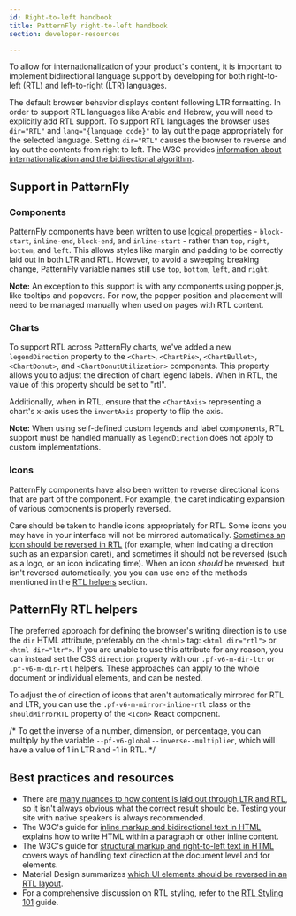 ```yaml
---
id: Right-to-left handbook
title: PatternFly right-to-left handbook
section: developer-resources

---
```


To allow for internationalization of your product's content, it is important to implement bidirectional language support by developing for both right-to-left (RTL) and left-to-right (LTR) languages. 

The default browser behavior displays content following LTR formatting. In order to support RTL languages like Arabic and Hebrew, you will need to explicitly add RTL support. To support RTL languages the browser uses `dir="RTL"` and `lang="{language code}"` to lay out the page appropriately for the selected language. Setting `dir="RTL"` causes the browser to reverse and lay out the contents from right to left. The W3C provides [information about internationalization and the bidirectional algorithm](https://www.w3.org/International/techniques/authoring-html#direction).

## Support in PatternFly

### Components 

PatternFly components have been written to use [logical properties](https://developer.mozilla.org/en-US/docs/Web/CSS/CSS_logical_properties_and_values) - `block-start`, `inline-end`, `block-end`, and `inline-start` - rather than `top`, `right`, `bottom`, and `left`. This allows styles like margin and padding to be correctly laid out in both LTR and RTL. However, to avoid a sweeping breaking change, PatternFly variable names still use `top`, `bottom`, `left`, and `right`.

**Note:** An exception to this support is with any components using popper.js, like tooltips and popovers. For now, the popper position and placement will need to be managed manually when used on pages with RTL content.

### Charts 

To support RTL across PatternFly charts, we've added a new `legendDirection` property to the
`<Chart>`, `<ChartPie>`, `<ChartBullet>`, `<ChartDonut>`, and `<ChartDonutUtilization>` components. This property allows you to adjust the direction of chart legend labels. When in RTL, the value of this property should be set to "rtl". 

Additionally, when in RTL, ensure that the `<ChartAxis>` representing a chart's x-axis uses the `invertAxis` property to flip the axis.

**Note:** When using self-defined custom legends and label components, RTL support must be handled manually as `legendDirection` does not apply to custom implementations.

### Icons
PatternFly components have also been written to reverse directional icons that are part of the component. For example, the caret indicating expansion of various components is properly reversed. 

Care should be taken to handle icons appropriately for RTL. Some icons you may have in your interface will not be mirrored automatically. [Sometimes an icon should be reversed in RTL](https://m2.material.io/design/usability/bidirectionality.html#mirroring-elements) (for example, when indicating a direction such as an expansion caret), and sometimes it should not be reversed (such as a logo, or an icon indicating time). When an icon *should* be reversed, but isn't reversed automatically, you you can use one of the methods mentioned in the [RTL helpers](#patternfly-rtl-helpers) section.

## PatternFly RTL helpers

The preferred approach for defining the browser's writing direction is to use the `dir` HTML attribute, preferably on the `<html>` tag: `<html dir="rtl">` or `<html dir="ltr">`. If you are unable to use this attribute for any reason, you can instead set the CSS `direction` property with our `.pf-v6-m-dir-ltr` or `.pf-v6-m-dir-rtl` helpers. These approaches can apply to the whole document or individual elements, and can be nested.

To adjust the of direction of icons that aren't automatically mirrored for RTL and LTR, you can use the `.pf-v6-m-mirror-inline-rtl` class or the `shouldMirrorRTL` property of the `<Icon>` React component.

/* To get the inverse of a number, dimension, or percentage, you can multiply by the variable `--pf-v6-global--inverse--multiplier`, which will have a value of 1 in LTR and -1 in RTL. */

## Best practices and resources
- There are [many nuances to how content is laid out through LTR and RTL](https://ltr.wtf/explained/bidiintro.html#the-good-the-bad-and-the-ugly), so it isn't always obvious what the correct result should be. Testing your site with native speakers is always recommended. 
- The W3C's guide for [inline markup and bidirectional text in HTML](https://www.w3.org/International/articles/inline-bidi-markup/) explains how to write HTML within a paragraph or other inline content. 
- The W3C's guide for [structural markup and right-to-left text in HTML](https://www.w3.org/International/articles/inline-bidi-markup/) covers ways of handling text direction at the document level and for elements.
- Material Design summarizes [which UI elements should be reversed in an RTL layout](https://m2.material.io/design/usability/bidirectionality.html#mirroring-layout).
- For a comprehensive discussion on RTL styling, refer to the [RTL Styling 101](https://rtlstyling.com/posts/rtl-styling) guide.
